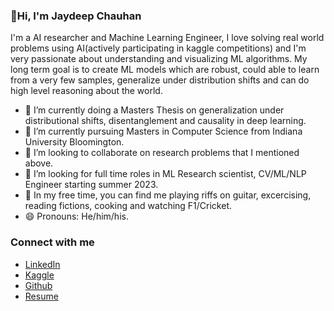 ### 👋Hi, I'm Jaydeep Chauhan

I'm a AI researcher and Machine Learning Engineer, I love solving real world problems using AI(actively participating in kaggle competitions) and I'm very passionate about understanding and visualizing ML algorithms. My long term goal is to create ML models which are robust, could able to learn from a very few samples, generalize under distribution shifts and can do high level reasoning about the world.

- 🔭 I’m currently doing a Masters Thesis on generalization under distributional shifts, disentanglement and causality in deep learning.
- 🌱 I’m currently pursuing Masters in Computer Science from Indiana University Bloomington.
- 👯 I’m looking to collaborate on research problems that I mentioned above.
- 🤔 I’m looking for full time roles in ML Research scientist, CV/ML/NLP Engineer starting summer 2023.
- 🎸 In my free time, you can find me playing riffs on guitar, excercising, reading fictions, cooking and watching F1/Cricket.
- 😄 Pronouns: He/him/his.

### Connect with me 
* [LinkedIn](https://www.linkedin.com/in/jaydeep-chauhan-57ab3171/)
* [Kaggle](https://www.kaggle.com/jd81197)
* [Github](https://www.github.com/Jd8111997)
* [Resume](https://github.com/Jd8111997/Jd8111997/blob/main/assets/Resume.pdf)
